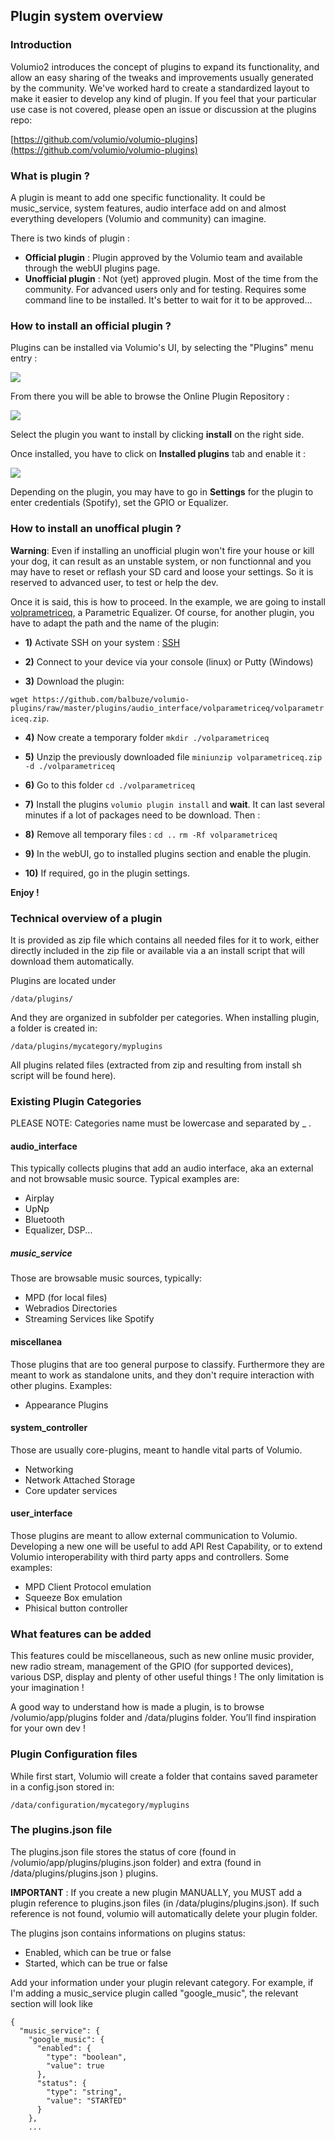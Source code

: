 ## Plugin system overview

### Introduction

Volumio2 introduces the concept of plugins to expand its functionality, and allow an easy sharing of the tweaks and improvements usually generated by the community. We've worked hard to create a standardized layout to make it easier to develop any kind of plugin. If you feel that your particular use case is not covered, please open an issue or discussion at the plugins repo:

[https://github.com/volumio/volumio-plugins](https://github.com/volumio/volumio-plugins)

### What is plugin ?

A plugin is meant to add one specific functionality.
It could be music_service, system features, audio interface add on and almost everything developers (Volumio and community) can imagine.

There is two kinds of plugin :
* __Official plugin__ : Plugin approved by the Volumio team and available through the webUI plugins page.
* __Unofficial plugin__ : Not (yet) approved plugin. Most of the time from the community. For advanced users only and for testing. Requires some command line to be installed. It's better to wait for it to be approved...

### How to install an official plugin ?

Plugins can be installed via Volumio's UI, by selecting the "Plugins" menu entry :

<img src="./img/plugin_menu.png">

From there you will be able to browse the Online Plugin Repository :

<img src="./img/plugin_list.png">

Select the plugin you want to install by clicking __install__ on the right side.

Once installed, you have to click on __Installed plugins__ tab and enable it :

<img src="./img/plugin_enable.png">

Depending on the plugin, you may have to go in __Settings__ for the plugin to enter credentials (Spotify), set the GPIO or Equalizer.

### How to install an unoffical plugin ?

__Warning__: Even if installing an unofficial plugin won't fire your house or kill your dog, it can result as an unstable system, or non functionnal and you may have to reset or reflash your SD card and loose your settings. So it is reserved to advanced user, to test or help the dev.

Once it is said, this is how to proceed. In the example, we are going to install [volprametriceq](https://github.com/balbuze/volumio-plugins/tree/master/plugins/audio_interface/volparametriceq), a Parametric Equalizer.  Of course, for another plugin, you have to adapt the path and the name of the plugin:

* __1)__ Activate SSH on your system : [SSH](https://volumio.github.io/docs/User_Manual/SSH.html)

* __2)__ Connect to your device via your console (linux) or Putty (Windows)

* __3)__ Download the plugin:

 `wget https://github.com/balbuze/volumio-plugins/raw/master/plugins/audio_interface/volparametriceq/volparametriceq.zip`.


 * __4)__ Now create a temporary folder
 `mkdir ./volparametriceq`

 * __5)__ Unzip the previously downloaded file
 `miniunzip volparametriceq.zip -d ./volparametriceq`

 * __6)__ Go to this folder
 `cd ./volparametriceq`

 * __7)__ Install the plugins
 `volumio plugin install` and __wait__. It can last several minutes if a lot of packages need to be download. Then :

 * __8)__ Remove all temporary files :
 `cd ..`
 `rm -Rf volparametriceq`

 * __9)__ In the webUI, go to installed plugins section and enable the plugin.

 * __10)__ If required, go in the plugin settings.


 __Enjoy !__


### Technical overview of a plugin

It is provided as zip file which contains all needed files for it to work, either directly included in the zip file or available via a an install script that will download them automatically.

Plugins are located under

```
/data/plugins/
```

And they are organized in subfolder per categories. When installing plugin, a folder is created in:

```
/data/plugins/mycategory/myplugins
```

All plugins related files (extracted from zip and resulting from install sh script will be found here).

### Existing Plugin Categories

PLEASE NOTE: Categories name must be lowercase and separated by _ .

#### audio_interface

This typically collects plugins that add an audio interface, aka an external and not browsable music source. Typical examples are:
* Airplay
* UpNp
* Bluetooth
* Equalizer, DSP...

##### music_service

Those are browsable music sources, typically:
* MPD (for local files)
* Webradios Directories
* Streaming Services like Spotify

#### miscellanea

Those plugins that are too general purpose to classify. Furthermore they are meant to work as standalone units, and they don't require interaction with other plugins. Examples:

* Appearance Plugins

#### system_controller

Those are usually core-plugins, meant to handle vital parts of Volumio.

* Networking
* Network Attached Storage
* Core updater services

#### user_interface

Those plugins are meant to allow external communication to Volumio. Developing a new one will be useful to add API Rest Capability, or to extend Volumio interoperability with third party apps and controllers. Some examples:

* MPD Client Protocol emulation
* Squeeze Box emulation
* Phisical button controller

### What features can be added

This features could be miscellaneous, such as new online music provider, new radio stream, management of the GPIO (for supported devices), various DSP, display and plenty of other useful things ! The only limitation is your imagination !



A good way to understand how is made a plugin, is to browse /volumio/app/plugins folder and /data/plugins folder. You’ll find inspiration for your own dev !

### Plugin Configuration files

While first start, Volumio will create a folder that contains saved parameter in a config.json stored in:

```
/data/configuration/mycategory/myplugins
```

### The plugins.json file

The plugins.json file stores the status of core (found in /volumio/app/plugins/plugins.json folder) and extra (found in /data/plugins/plugins.json ) plugins.

**IMPORTANT** : If you create a new plugin MANUALLY, you MUST add a plugin reference to plugins.json files (in /data/plugins/plugins.json). If such reference is not found, volumio will automatically delete your plugin folder.

The plugins json contains informations on plugins status:
- Enabled, which can be true or false
- Started, which can be true or false

Add your information under your plugin relevant category. For example, if I'm adding a music_service plugin called "google_music", the relevant section will look like

```
{
  "music_service": {
    "google_music": {
      "enabled": {
        "type": "boolean",
        "value": true
      },
      "status": {
        "type": "string",
        "value": "STARTED"
      }
    },
    ...
```
